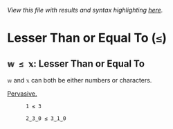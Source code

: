 *View this file with results and syntax highlighting [here](https://mlochbaum.github.io/BQN/help/lessequal.html).*

# Lesser Than or Equal To (`≤`)
    
## `𝕨 ≤ 𝕩`: Lesser Than or Equal To
    
`𝕨` and `𝕩` can both be either numbers or characters.
    
[Pervasive.](https://mlochbaum.github.io/BQN/doc/arithmetic.html#pervasion)
    
          1 ≤ 3

          2‿3‿0 ≤ 3‿1‿0

    
